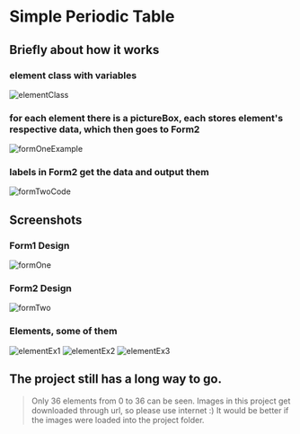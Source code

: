 # Simple Periodic Table


## Briefly about how it works

### element class with variables 
![elementClass](https://i.imgur.com/kJXLaGs.png)

### for each element there is a pictureBox, each stores element's respective data, which then goes to Form2
![formOneExample](https://i.imgur.com/5ja3Wi6.png)

### labels in Form2 get the data and output them
![formTwoCode](https://i.imgur.com/jTi3UyL.png)


## Screenshots

### Form1 Design
![formOne](https://i.imgur.com/yKh4xhS.png)

### Form2 Design
![formTwo](https://i.imgur.com/499GkvP.png)

### Elements, some of them
![elementEx1](https://i.imgur.com/W2VRGCZ.png)
![elementEx2](https://i.imgur.com/9Otp13J.png)
![elementEx3](https://i.imgur.com/iBxNld1.png)


## The project still has a long way to go.
> Only 36 elements from 0 to 36 can be seen.
> Images in this project get downloaded through url, so please use internet :)
> It would be better if the images were loaded into the project folder.
